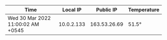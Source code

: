| Time     | Local IP | Public IP | Temperature |
| ----------- | ----------- | ----------- | ----------- |
| Wed 30 Mar 2022 11:00:02 AM +0545      | 10.0.2.133     | 163.53.26.69  | 51.5° |
